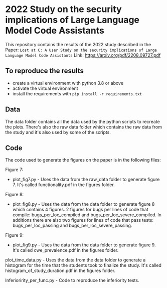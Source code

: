 # 2022 Study on the security implications of Large Language Model Code Assistants

This repository contains the results of the 2022 study described in the Paper: `Lost at C: A User Study on the security implications of Large Language Model Code Assistants`  Link: https://arxiv.org/pdf/2208.09727.pdf

## To reproduce the results
- create a virtual environment with python 3.8 or above 
- activate the virtual environment
- install the requirements with `pip install -r requirements.txt`


## Data
The data folder contains all the data used by the python scripts to recreate the plots. There's also the raw data folder which contains the raw data from the study and it's also used by some of the scripts. 

## Code
The code used to generate the figures on the paper is in the following files: 

Figure 7:

- plot_fig7.py - Uses the data from the raw_data folder to generate figure 7. It's called functionality.pdf in the figures folder.

Figure 8:

- plot_fig8.py - Uses the data from the data folder to generate figure 8 which contains 4 figures. 2 figures for bugs per lines of code that compile: bugs_per_loc_compiled and bugs_per_loc_severe_compiled. In additions there are also two figures for lines of code that pass tests: bugs_per_loc_passing and bugs_per_loc_severe_passing.

Figure 9:

- plot_fig9.py - Uses the data from the data folder to generate figure 9. It's called cwe_prevalence.pdf in the figures folder.


plot_time_data.py - Uses the data from the data folder to generate a histogram for the time that the students took to finalize the study. It's called histogram_of_study_duration.pdf in the figures folder.


Inferioririty_per_func.py - Code to reproduce the inferiority tests. 